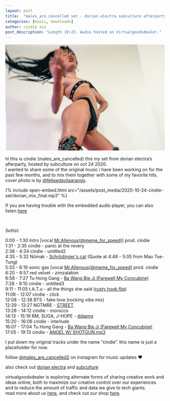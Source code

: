 ```yaml
---
layout: post
title:  "males_are_cancelled set - dorian electra subculture afterparty"
categories: [music, downloads]
author: cindie xin
post_description: "Length 19:23. Audio hosted on Virtualgoodsdealer."  
---
```


![Set Cover 10.24](/assets/post_media/2020-10-24-cindie-set/males_are_cancelled_mix_cover.jpg)


hi this is cindie (males_are_cancelled) this my set from dorian electra’s afterparty, hosted by subculture on oct 24 2020.  
I wanted to share some of the original music i have been working on for the past few months, and to mix them together with some of my favorite hits.  
cover photo is by <a href="https://www.instagram.com/felipedavilaarango/" target="_blank">@felipedavilaarango</a>. 

{% include open-embed.html src="/assets/post_media/2020-10-24-cindie-set/dorian_mix_final.mp3" %}  &zwnj;  

If you are having trouble with the embedded audio player, you can also listen <a href="https://drive.google.com/file/d/1ohR1AzSy4MyFn72ieofGPKdYKbRvPKXo/view?usp=sharing" target="_blank">here</a>

&zwnj;  

*Setlist:*


0:00 - 1:30	    Intro [vocal <a href="https://boxofpizza.bandcamp.com/" target="_blank">Mr.Allenous</a>(<a href="https://www.instagram.com/meme_for_speed/" target="_blank">@meme_for_speed</a>)] prod. cindie  
1:31 - 2:35	    cindie - panic at the revery  
2:36 - 4:34	    cindie - untitled2  
4:35 - 5:32     Nömak - <a href="https://soundcloud.com/recordrecordparis/no-mak-schro-dingers-1" target="_blank">Schrödinger's cat</a> (Quote at 4:46 - 5:05 from Mao Tse-Tung)  
5:33 - 6:19	    sonic gas [vocal <a href="https://boxofpizza.bandcamp.com/" target="_blank">Mr.Allenous</a>(<a href="https://www.instagram.com/meme_for_speed/" target="_blank">@meme_for_speed</a>] prod. cindie  
6:20 - 6:57	    red velvet - zimzalabim  
6:58 - 7:27	    Tu Hong Gang - <a href="https://www.youtube.com/watch?v=stKsyou-3TE" target="_blank">Ba Wang Bie Ji (Farewell My Concubine)</a>  
7:28 - 9:10	    cindie - untitled3  
9:11 - 11:05	t.A.T.u - all the things she said (<a href="https://soundcloud.com/rustyhook/tatu" target="_blank">rusty hook flip</a>)  
11:06 - 12:07	cindie - click  
12:08 - 12:38	BTS - fake love (rocking vibe mix)  
12:39 - 13:27	NGTMRE - <a href="https://soundcloud.com/maddecent/nghtmre-street" target="_blank">STREET</a>  
13:28 - 14:12	cindie - morocco  
14:13 - 15:19	RM, SUGA, J-HOPE - <a href="https://soundcloud.com/bangtan/ddceremony" target="_blank">ddaeng</a>  
15:20 - 16:06	cindie - interlude  
16:07 - 17:04	Tu Hong Gang - <a href="https://www.youtube.com/watch?v=stKsyou-3TE" target="_blank">Ba Wang Bie Ji (Farewell My Concubine)</a>  
17:05 - 19:13	cindie - <a href="https://www.instagram.com/tv/CEeCa5Hj6VM/" target="_blank">ANGEL W/ SHOTGUN.mp3</a>  

I put down my original tracks under the name “cindie”. this name is just a placeholder for now.

follow <a href="https://www.instagram.com/males_are_cancelled2/" target="_blank">@males_are_cancelled2</a> on instagram for music updates ♥

also check out <a href="https://www.dorianelectra.com/" target="_blank">dorian electra</a> and <a href="https://www.subcultureparty.com/" target="_blank">subculture</a>

virtualgoodsdealer is exploring alternate forms of sharing creative work and ideas online, both to maximize our creative control over our experiences and to reduce the amount of traffic and data we give to tech giants.  
read more about us [here](/about), and check out our shop [here](https://www.virtualgoodsdealer.com/).